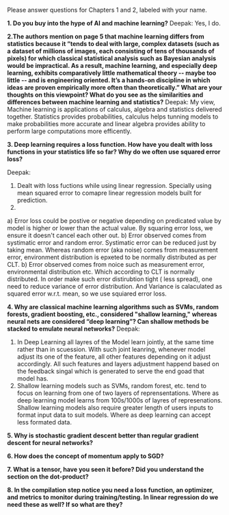 
Please answer questions for Chapters 1 and 2, labeled with your name.


**1. Do you buy into the hype of AI and machine learning?**
Deepak: Yes, I do. 

**2.The authors mention on page 5 that machine learning differs from statistics because it “tends to deal with large, complex datasets (such as a dataset of millions of images, each consisting of tens of thousands of pixels) for which classical statistical analysis such as Bayesian analysis would be impractical.  As a result, machine learning, and especially deep learning, exhibits comparatively little mathematical theory -- maybe too little -- and is engineering oriented.  It’s a hands-on discipline in which ideas are proven empirically more often than theoretically.”
What are your thoughts on this viewpoint?  What do you see as the similarities and differences between machine learning and statistics?**
Deepak:
My view, Machine learning is applications of calculus, algebra and statistics delivered together.
Statistics provides probabilities, calculus helps tunning models to make probabilities more accurate and linear algebra provides ability to perform large computations more efficently. 


**3. Deep learning requires a loss function.  How have you dealt with loss functions in your statistics life so far?  Why do we often use squared error loss?**

Deepak: 
1) Dealt with loss fuctions while using linear regression. Specially using mean squared error to comapre linear regression models built for prediction.
2) 
 a) Error loss could be postive or negative depending on predicated value by model is higher or lower than the actual value. By squaring error loss, we ensure it doesn't cancel each other out.
 b) Error observed comes from systimatic error and random error. Systimatic error can be reduced just by taking mean. Whereas random error (aka noise) comes from measurement error, environment  distribution is epxeted to be normally distributed as per CLT.
 b) Error observed comes from noice such as measurement error, environmental distribution etc. Which according to CLT is normally distributed. In order make such error distirubtion tight ( less spread), one need to reduce variance of error distribution. And Variance is calaculated as squared error w.r.t. mean, so we use squiared error loss.


**4. Why are classical machine learning algorithms such as SVMs, random forests, gradient boosting, etc., considered "shallow learning," whereas neural nets are considered “deep learning”? Can shallow methods be stacked to emulate neural networks?**
Deepak:
1) In Deep Learning all layres of the Model learn jointly, at the same time rather than in scuession. With such joint leanring, whenever model adjust its one of the feature, all other features depending on it adjust accordingly. All such features and layers adjustment happend based on the feedback singal which is generated to serve the end goad that model has.
2) Shallow learning models such as SVMs, random forest,  etc. tend to focus on learning from one of two layers of reprensentations. Where as deep learning model learns from 100s/1000s of layres of represenations. 
Shallow learning models also require greater length of users inputs to format input data to suit models. Where as deep learning can accept less formated data. 


**5. Why is stochastic gradient descent better than regular gradient descent for neural networks?**





**6. How does the concept of momentum apply to SGD?**





**7. What is a tensor, have you seen it before?  Did you understand the section on the dot-product?**





**8. In the compilation step notice you need a loss function, an optimizer, and metrics to monitor during training/testing. In linear regression do we need these as well? If so what are they?**




